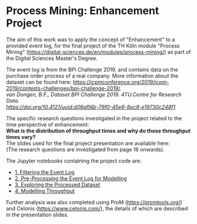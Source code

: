 # Process Mining: Enhancement Project

The aim of this work was to apply the concept of "Enhancement" to a provided event log, for the final project of the TH Köln module "Process Mining" (https://digital-sciences.de/en/modules/process-mining/) as part of the Digital Sciences Master's Degree. 

The event log is from the BPI Challenge 2019, and contains data on the purchase order process of a real company.  More information about the dataset can be found here: https://icpmconference.org/2019/icpm-2019/contests-challenges/bpi-challenge-2019/.    
*van Dongen, B.F., Dataset BPI Challenge 2019. 4TU.Centre for Research Data.*    
*https://doi.org/10.4121/uuid:d06aff4b-79f0-45e6-8ec8-e19730c248f1*   

The specific research questions investigated in the project related to the time perspective of enhancement:  
**What is the distribution of throughput times and why do these throughput times vary?**  
The slides used for the final project presentation are available here:  
(The research questions are investigated from page 16 onwards).

The Jupyter notebooks containing the project code are:
* [1. Filtering the Event Log]()
* [2. Pre-Processing the Event Log for Modelling]()
* [3. Exploring the Processed Dataset]()
* [4. Modelling Throughput]()

Further analysis was also completed using ProM (https://promtools.org/) and Celonis (https://www.celonis.com/), the details of which are described in the presentation slides.
